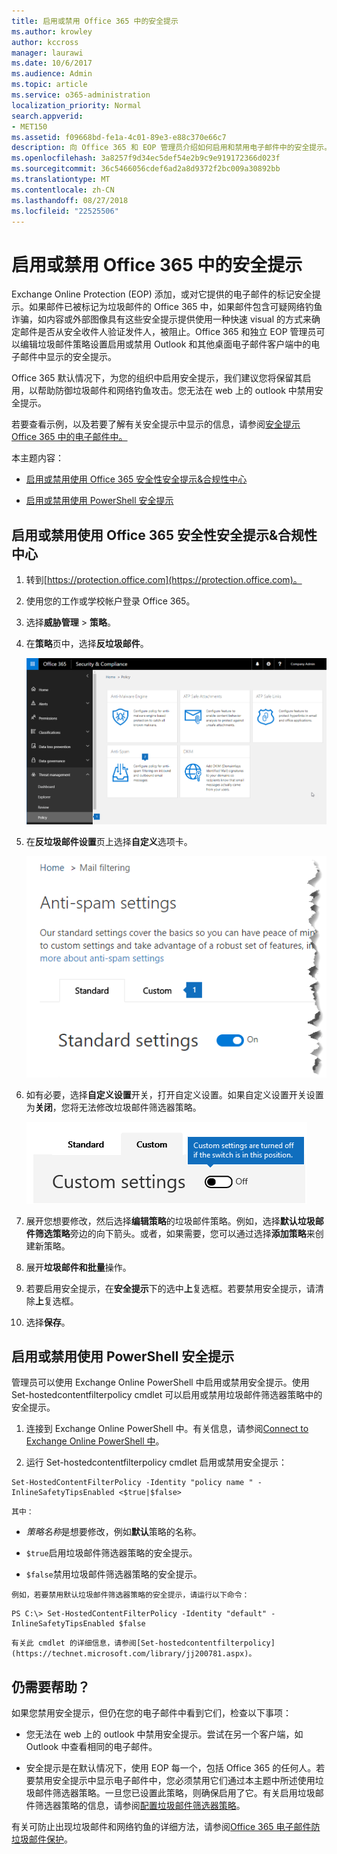 ```yaml
---
title: 启用或禁用 Office 365 中的安全提示
ms.author: krowley
author: kccross
manager: laurawi
ms.date: 10/6/2017
ms.audience: Admin
ms.topic: article
ms.service: o365-administration
localization_priority: Normal
search.appverid:
- MET150
ms.assetid: f09668bd-fe1a-4c01-89e3-e88c370e66c7
description: 向 Office 365 和 EOP 管理员介绍如何启用和禁用电子邮件中的安全提示。
ms.openlocfilehash: 3a8257f9d34ec5def54e2b9c9e919172366d023f
ms.sourcegitcommit: 36c5466056cdef6ad2a8d9372f2bc009a30892bb
ms.translationtype: MT
ms.contentlocale: zh-CN
ms.lasthandoff: 08/27/2018
ms.locfileid: "22525506"
---
```

# <a name="enable-or-disable-safety-tips-in-office-365"></a>启用或禁用 Office 365 中的安全提示

Exchange Online Protection (EOP) 添加，或对它提供的电子邮件的标记安全提示。如果邮件已被标记为垃圾邮件的 Office 365 中，如果邮件包含可疑网络钓鱼诈骗，如内容或外部图像具有这些安全提示提供使用一种快速 visual 的方式来确定邮件是否从安全收件人验证发件人，被阻止。Office 365 和独立 EOP 管理员可以编辑垃圾邮件策略设置启用或禁用 Outlook 和其他桌面电子邮件客户端中的电子邮件中显示的安全提示。 
  
Office 365 默认情况下，为您的组织中启用安全提示，我们建议您将保留其启用，以帮助防御垃圾邮件和网络钓鱼攻击。您无法在 web 上的 outlook 中禁用安全提示。
  
若要查看示例，以及若要了解有关安全提示中显示的信息，请参阅[安全提示 Office 365 中的电子邮件中。](safety-tips-in-office-365.md)
  
本主题内容：
  
- [启用或禁用使用 Office 365 安全性安全提示&amp;合规性中心](enable-or-disable-safety-tips.md#SandCCsafetytip)
    
- [启用或禁用使用 PowerShell 安全提示](enable-or-disable-safety-tips.md#pshellsafetytip)
    
## <a name="to-enable-or-disable-safety-tips-by-using-the-office-365-security-amp-compliance-center"></a>启用或禁用使用 Office 365 安全性安全提示&amp;合规性中心
<a name="SandCCsafetytip"> </a>

1. 转到[https://protection.office.com](https://protection.office.com)。
    
2. 使用您的工作或学校帐户登录 Office 365。
    
3. 选择**威胁管理** \> **策略**。 
    
4. 在**策略**页中，选择**反垃圾邮件**。
    
    ![此屏幕截图显示如何获取到安全中的反垃圾邮件设置页&amp;合规性中心。](media/b8eb2ee3-2eb1-4ea2-b138-f6d7fb2e23de.png)
  
5. 在**反垃圾邮件设置**页上选择**自定义**选项卡。 
    
    ![此屏幕截图显示在安全中反垃圾邮件设置页上的自定义选项卡的位置&amp;合规性中心。](media/1d688d23-e6f3-4de5-84a7-e8ce31786193.png)
  
6. 如有必要，选择**自定义设置**开关，打开自定义设置。如果自定义设置开关设置为**关闭**，您将无法修改垃圾邮件筛选器策略。
    
    ![此屏幕截图显示自定义反垃圾邮件筛选器关闭的策略设置。](media/94f900ad-b556-4a31-a3ac-acfcd72e71b8.png)
  
7. 展开您想要修改，然后选择**编辑策略**的垃圾邮件策略。例如，选择**默认垃圾邮件筛选策略**旁边的向下箭头。或者，如果需要，您可以通过选择**添加策略**来创建新策略。
    
8. 展开**垃圾邮件和批量**操作。 
    
9. 若要启用安全提示，在**安全提示**下的选中**上**复选框。若要禁用安全提示，请清除**上**复选框。 
    
10. 选择**保存**。
    
## <a name="to-enable-or-disable-safety-tips-by-using-powershell"></a>启用或禁用使用 PowerShell 安全提示
<a name="pshellsafetytip"> </a>

管理员可以使用 Exchange Online PowerShell 中启用或禁用安全提示。使用 Set-hostedcontentfilterpolicy cmdlet 可以启用或禁用垃圾邮件筛选器策略中的安全提示。
  
1. 连接到 Exchange Online PowerShell 中。有关信息，请参阅[Connect to Exchange Online PowerShell 中](http://go.microsoft.com/fwlink/p/?LinkId=396554)。
    
2. 运行 Set-hostedcontentfilterpolicy cmdlet 启用或禁用安全提示：
    
  ```
  Set-HostedContentFilterPolicy -Identity "policy name " -InlineSafetyTipsEnabled <$true|$false>
  ```

    其中：
    
  -  *策略名称*是想要修改，例如**默认**策略的名称。
    
  -  `$true`启用垃圾邮件筛选器策略的安全提示。 
    
  -  `$false`禁用垃圾邮件筛选器策略的安全提示。 
    
    例如，若要禁用默认垃圾邮件筛选器策略的安全提示，请运行以下命令：
    
  ```
  PS C:\> Set-HostedContentFilterPolicy -Identity "default" -InlineSafetyTipsEnabled $false
  ```

    有关此 cmdlet 的详细信息，请参阅[Set-hostedcontentfilterpolicy](https://technet.microsoft.com/library/jj200781.aspx)。
    
## <a name="still-need-help"></a>仍需要帮助？
<a name="pshellsafetytip"> </a>

如果您禁用安全提示，但仍在您的电子邮件中看到它们，检查以下事项：
  
- 您无法在 web 上的 outlook 中禁用安全提示。尝试在另一个客户端，如 Outlook 中查看相同的电子邮件。
    
- 安全提示是在默认情况下，使用 EOP 每一个，包括 Office 365 的任何人。若要禁用安全提示中显示电子邮件中，您必须禁用它们通过本主题中所述使用垃圾邮件筛选器策略。一旦您已设置此策略，则确保启用了它。有关启用垃圾邮件筛选器策略的信息，请参阅[配置垃圾邮件筛选器策略](https://technet.microsoft.com/library/jj200684.aspx)。
    
有关可防止出现垃圾邮件和网络钓鱼的详细方法，请参阅[Office 365 电子邮件防垃圾邮件保护](anti-spam-protection.md)。
  

